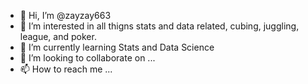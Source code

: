 - 👋 Hi, I’m @zayzay663
- 👀 I’m interested in all thigns stats and data related, cubing, juggling, league, and poker.
- 🌱 I’m currently learning Stats and Data Science
- 💞️ I’m looking to collaborate on ...
- 📫 How to reach me ...

<!---
zayzay663/zayzay663 is a ✨ special ✨ repository because its `README.md` (this file) appears on your GitHub profile.
You can click the Preview link to take a look at your changes.
--->

